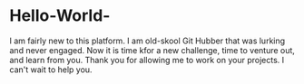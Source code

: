 # Hello-World-
 I am fairly new to this platform. I am old-skool Git Hubber that was lurking and never engaged. Now it is time kfor a new challenge, time to venture out, and learn from you.  Thank you for allowing me to work on your projects. I can't wait to help you.
